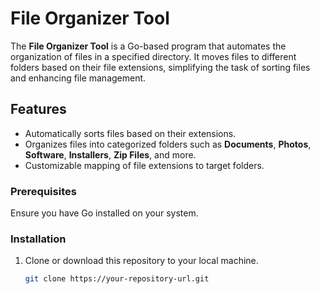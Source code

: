 # File Organizer Tool

The **File Organizer Tool** is a Go-based program that automates the organization of files in a specified directory. It moves files to different folders based on their file extensions, simplifying the task of sorting files and enhancing file management.

## Features

- Automatically sorts files based on their extensions.
- Organizes files into categorized folders such as **Documents**, **Photos**, **Software**, **Installers**, **Zip Files**, and more.
- Customizable mapping of file extensions to target folders.

### Prerequisites

Ensure you have Go installed on your system.

### Installation

1. Clone or download this repository to your local machine.
   ```bash
   git clone https://your-repository-url.git
